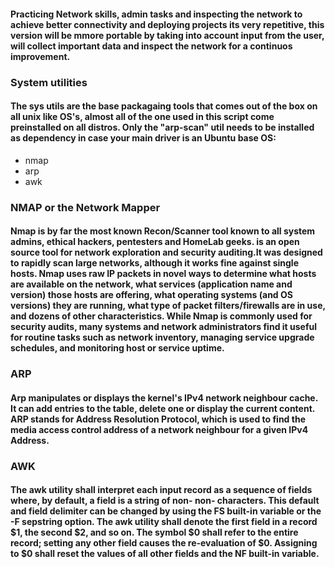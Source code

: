 #### Practicing Network skills, admin tasks and inspecting the network to achieve better connectivity and deploying projects its very repetitive, this version will be mmore portable by taking into account input from the user, will collect important data and inspect the network for a continuos improvement.

### System utilities

#### The sys utils are the base packagaing tools that comes out of the box on all unix like OS's, almost all of the one used in this script come preinstalled on all distros. Only the "arp-scan" util needs to be installed as dependency in case your main driver is an Ubuntu base OS:

* nmap
* arp
* awk

### NMAP or the Network Mapper

#### Nmap is by far the most known Recon/Scanner tool known to all system admins, ethical hackers, pentesters and HomeLab geeks. is an open source tool for network exploration and security auditing.It was designed to rapidly scan large networks, although it works fine against single hosts. Nmap uses raw IP packets in novel ways to determine what hosts are available on the network, what services (application name and version) those hosts are offering, what operating systems (and OS versions) they are running, what type of packet filters/firewalls are in use, and dozens of other characteristics. While Nmap is commonly used for security audits, many systems and network administrators find it useful for routine tasks such as network inventory, managing service upgrade schedules, and monitoring host or service uptime.

### ARP

#### Arp manipulates or displays the kernel's IPv4 network neighbour cache. It can add entries to the table, delete one or display the current content. ARP stands for Address Resolution Protocol, which is used to find the media access control address of a network neighbour for a given IPv4 Address.

### AWK

#### The awk utility shall interpret each input record as a sequence of fields where, by default, a field is a string of non-<blank> non-<newline> characters. This default <blank> and  <newline> field  delimiter  can be changed by using the FS built-in variable or the -F sepstring option. The awk utility shall denote the first field in a record $1, the second $2,  and  so  on. The symbol  $0  shall refer to the entire record; setting any other field causes the re-evaluation of $0. Assigning to $0 shall reset the values of all other fields and the  NF  built-in  variable.
